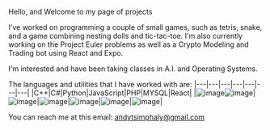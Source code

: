 Hello, and Welcome to my page of projects

I've worked on programming a couple of small games, such as tetris, snake, and a game combining nesting dolls and tic-tac-toe. I'm also currently working on the Project Euler problems as well as a Crypto Modeling and Trading bot using React and Expo.

I'm interested and have been taking classes in A.I. and Operating Systems.

The languages and utilities that I have worked with are: 
|---|---|---|---|---|---|---|
|C++|C#|Python|JavaScript|PHP|MYSQL|React|
|![image](https://user-images.githubusercontent.com/26051104/135210904-77aa4dce-2da0-47b8-994b-b81f5ff45e0b.png)![image](https://user-images.githubusercontent.com/26051104/135211449-07affd2f-fa14-437a-a82a-8ed39f39d912.png)|![image](https://user-images.githubusercontent.com/26051104/135215513-75f0ed12-1073-4768-9c2e-9f8102332cb4.png)|![image](https://user-images.githubusercontent.com/26051104/135215590-b1656dae-18d9-450b-8505-47038c34f59c.png)|![image](https://user-images.githubusercontent.com/26051104/135215628-bad0f0f8-96c8-4a48-a88e-2965e64b2aa9.png)|![image](https://user-images.githubusercontent.com/26051104/135215669-0f806970-c3b9-4a77-84d5-8eb371c5608f.png)|![image](https://user-images.githubusercontent.com/26051104/135215725-63d7649e-0862-4380-aa90-72667ca3d68d.png)|


You can reach me at this email: andytsimphaly@gmail.com

<!---
AndySimph/AndySimph is a ✨ special ✨ repository because its `README.md` (this file) appears on your GitHub profile.
You can click the Preview link to take a look at your changes.
--->
